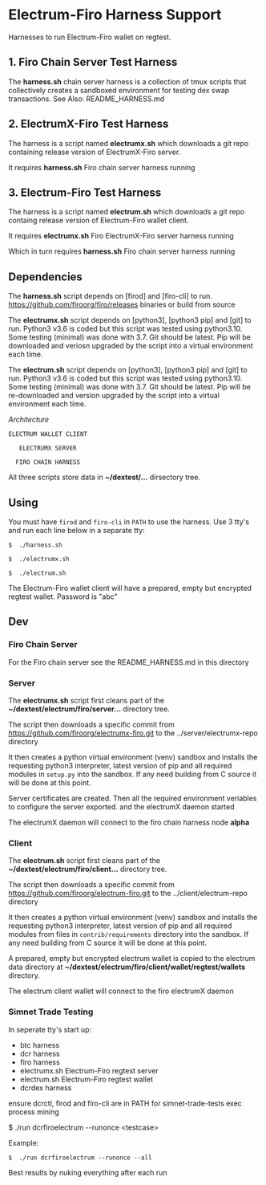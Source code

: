 
# Electrum-Firo Harness Support

Harnesses to run Electrum-Firo wallet on regtest.

## 1. Firo Chain Server Test Harness

The **harness.sh** chain server harness is a collection of tmux scripts that collectively
creates a sandboxed environment for testing dex swap transactions.
See Also: README_HARNESS.md

## 2. ElectrumX-Firo Test Harness

The harness is a script named **electrumx.sh** which downloads a git repo containing
release version of ElectrumX-Firo server.

It requires **harness.sh** Firo chain server harness running

## 3. Electrum-Firo Test Harness

The harness is a script named **electrum.sh** which downloads a git repo containg
release version of Electrum-Firo wallet client.

It requires **electrumx.sh** Firo ElectrumX-Firo server harness running

Which in turn requires **harness.sh** Firo chain server harness running

## Dependencies

The **harness.sh** script depends on [firod] and [firo-cli] to run.
https://github.com/firoorg/firo/releases binaries or build from source

The **electrumx.sh** script depends on [python3], [python3 pip] and [git] to run.
Python3 v3.6 is coded but this script was tested using python3.10. Some testing 
(minimal) was done with 3.7. Git should be latest. Pip will be downloaded and 
veriosn upgraded by the script into a virtual environment each time.

The **electrum.sh** script depends on [python3], [python3 pip] and [git] to run.
Python3 v3.6 is coded but this script was tested using python3.10. Some testing 
(minimal) was done with 3.7. Git should be latest. Pip will be re-downloaded and 
version upgraded by the script into a virtual environment each time.

_Architecture_
```
ELECTRUM WALLET CLIENT
```
```
   ELECTRUMX SERVER
```
```
  FIRO CHAIN HARNESS
```

All three scripts store data in **~/dextest/...** dirsectory tree.

## Using

You must have `firod` and `firo-cli` in `PATH` to use the harness. Use 3 tty's
and run each line below in a separate tty:

```
$  ./harness.sh
```
```
$  ./electrumx.sh
```
```
$  ./electrum.sh
```

The Electrum-Firo wallet client will have a prepared, empty but encrypted regtest wallet. Password is "abc"

## Dev

### Firo Chain Server

For the Firo chain server see the README_HARNESS.md in this directory

### Server
The **electrumx.sh** script first cleans part of the **~/dextest/electrum/firo/server...** directory tree.

The script then downloads a specific commit from https://github.com/firoorg/electrumx-firo.git
to the ../server/electrumx-repo directory

It then creates a python virtual environment (venv) sandbox and installs the requesting python3 interpreter, latest version of pip and all required modules in `setup.py` into the sandbox. 
If any need building from C source it will be done at this point. 

Server certificates are created. Then all the required environment veriables to configure the 
server exported. and the electrumX daemon started

The electrumX daemon will connect to the firo chain harness node __alpha__


### Client
The **electrum.sh** script first cleans part of the **~/dextest/electrum/firo/client...** directory tree.

The script then downloads a specific commit from https://github.com/firoorg/electrum-firo.git
to the ../client/electrum-repo directory

It then creates a python virtual environment (venv) sandbox and installs the requesting python3 interpreter, latest version of pip and all required modules from files in `contrib/requirements`
directory into the sandbox. If any need building from C source it will be done at this point.

A prepared, empty but encrypted electrum wallet is copied to the electrum data directory at
**~/dextest/electrum/firo/client/wallet/regtest/wallets** directory.

The electrum client wallet will connect to the firo electrumX daemon


### Simnet Trade Testing

In seperate tty's start up:

   - btc harness
   - dcr harness
   - firo harness
   - electrumx.sh Electrum-Firo regtest server
   - electrum.sh Electrum-Firo regtest wallet
   - dcrdex harness

ensure dcrctl, firod and firo-cli are in PATH for simnet-trade-tests exec process mining

$  ./run dcrfiroelectrum --runonce \<testcase\>

Example:

`$  ./run dcrfiroelectrum --runonce --all`


Best results by nuking everything after each run

